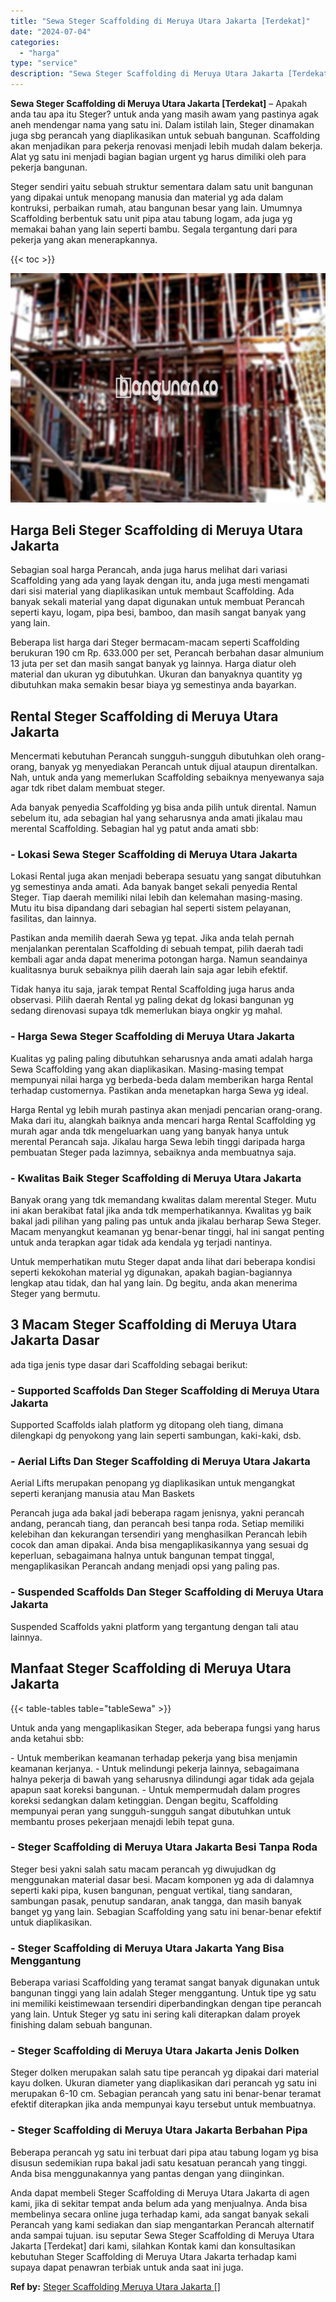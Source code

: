 ```yaml
---
title: "Sewa Steger Scaffolding di Meruya Utara Jakarta [Terdekat]"
date: "2024-07-04"
categories: 
  - "harga"
type: "service"
description: "Sewa Steger Scaffolding di Meruya Utara Jakarta [Terdekat]. Anda dapat membeli Steger Scaffolding di Meruya Utara Jakarta di agen kami, jika di sekitar tempa..."
---
```


**Sewa Steger Scaffolding di Meruya Utara Jakarta \[Terdekat\]** – Apakah anda tau apa itu Steger? untuk anda yang masih awam yang pastinya agak aneh mendengar nama yang satu ini. Dalam istilah lain, Steger dinamakan juga sbg perancah yang diaplikasikan untuk sebuah bangunan. Scaffolding akan menjadikan para pekerja renovasi menjadi lebih mudah dalam bekerja. Alat yg satu ini menjadi bagian bagian urgent yg harus dimiliki oleh para pekerja bangunan.

Steger sendiri yaitu sebuah struktur sementara dalam satu unit bangunan yang dipakai untuk menopang manusia dan material yg ada dalam kontruksi, perbaikan rumah, atau bangunan besar yang lain. Umumnya Scaffolding berbentuk satu unit pipa atau tabung logam, ada juga yg memakai bahan yang lain seperti bambu. Segala tergantung dari para pekerja yang akan menerapkannya.

{{< toc >}}

![Sewa Steger Scaffolding di Meruya Utara Jakarta [Terdekat]](/images/sewa-scaffolding-steger-10.png)

## Harga Beli Steger Scaffolding di Meruya Utara Jakarta

Sebagian soal harga Perancah, anda juga harus melihat dari variasi Scaffolding yang ada yang layak dengan itu, anda juga mesti mengamati dari sisi material yang diaplikasikan untuk membaut Scaffolding. Ada banyak sekali material yang dapat digunakan untuk membuat Perancah seperti kayu, logam, pipa besi, bamboo, dan masih sangat banyak yang yang lain.

Beberapa list harga dari Steger bermacam-macam seperti Scaffolding berukuran 190 cm Rp. 633.000 per set, Perancah berbahan dasar almunium 13 juta per set dan masih sangat banyak yg lainnya. Harga diatur oleh material dan ukuran yg dibutuhkan. Ukuran dan banyaknya quantity yg dibutuhkan maka semakin besar biaya yg semestinya anda bayarkan.

## Rental Steger Scaffolding di Meruya Utara Jakarta

Mencermati kebutuhan Perancah sungguh-sungguh dibutuhkan oleh orang-orang, banyak yg menyediakan Perancah untuk dijual ataupun direntalkan. Nah, untuk anda yang memerlukan Scaffolding sebaiknya menyewanya saja agar tdk ribet dalam membuat steger.

Ada banyak penyedia Scaffolding yg bisa anda pilih untuk dirental. Namun sebelum itu, ada sebagian hal yang seharusnya anda amati jikalau mau merental Scaffolding. Sebagian hal yg patut anda amati sbb:

### \- Lokasi Sewa Steger Scaffolding di Meruya Utara Jakarta

Lokasi Rental juga akan menjadi beberapa sesuatu yang sangat dibutuhkan yg semestinya anda amati. Ada banyak banget sekali penyedia Rental Steger. Tiap daerah memiliki nilai lebih dan kelemahan masing-masing. Mutu itu bisa dipandang dari sebagian hal seperti sistem pelayanan, fasilitas, dan lainnya.

Pastikan anda memilih daerah Sewa yg tepat. Jika anda telah pernah menjalankan perentalan Scaffolding di sebuah tempat, pilih daerah tadi kembali agar anda dapat menerima potongan harga. Namun seandainya kualitasnya buruk sebaiknya pilih daerah lain saja agar lebih efektif.

Tidak hanya itu saja, jarak tempat Rental Scaffolding juga harus anda observasi. Pilih daerah Rental yg paling dekat dg lokasi bangunan yg sedang direnovasi supaya tdk memerlukan biaya ongkir yg mahal.

### \- Harga Sewa Steger Scaffolding di Meruya Utara Jakarta

Kualitas yg paling paling dibutuhkan seharusnya anda amati adalah harga Sewa Scaffolding yang akan diaplikasikan. Masing-masing tempat mempunyai nilai harga yg berbeda-beda dalam memberikan harga Rental terhadap customernya. Pastikan anda menetapkan harga Sewa yg ideal.

Harga Rental yg lebih murah pastinya akan menjadi pencarian orang-orang. Maka dari itu, alangkah baiknya anda mencari harga Rental Scaffolding yg murah agar anda tdk mengeluarkan uang yang banyak hanya untuk merental Perancah saja. Jikalau harga Sewa lebih tinggi daripada harga pembuatan Steger pada lazimnya, sebaiknya anda membuatnya saja.

### \- Kwalitas Baik Steger Scaffolding di Meruya Utara Jakarta

Banyak orang yang tdk memandang kwalitas dalam merental Steger. Mutu ini akan berakibat fatal jika anda tdk memperhatikannya. Kwalitas yg baik bakal jadi pilihan yang paling pas untuk anda jikalau berharap Sewa Steger. Macam menyangkut keamanan yg benar-benar tinggi, hal ini sangat penting untuk anda terapkan agar tidak ada kendala yg terjadi nantinya.

Untuk memperhatikan mutu Steger dapat anda lihat dari beberapa kondisi seperti kekokohan material yg digunakan, apakah bagian-bagiannya lengkap atau tidak, dan hal yang lain. Dg begitu, anda akan menerima Steger yang bermutu.

## 3 Macam Steger Scaffolding di Meruya Utara Jakarta Dasar

ada tiga jenis type dasar dari Scaffolding sebagai berikut:

### \- Supported Scaffolds Dan Steger Scaffolding di Meruya Utara Jakarta

Supported Scaffolds ialah platform yg ditopang oleh tiang, dimana dilengkapi dg penyokong yang lain seperti sambungan, kaki-kaki, dsb.

### \- Aerial Lifts Dan Steger Scaffolding di Meruya Utara Jakarta

Aerial Lifts merupakan penopang yg diaplikasikan untuk mengangkat seperti keranjang manusia atau Man Baskets

Perancah juga ada bakal jadi beberapa ragam jenisnya, yakni perancah andang, perancah tiang, dan perancah besi tanpa roda. Setiap memiliki kelebihan dan kekurangan tersendiri yang menghasilkan Perancah lebih cocok dan aman dipakai. Anda bisa mengaplikasikannya yang sesuai dg keperluan, sebagaimana halnya untuk bangunan tempat tinggal, mengaplikasikan Perancah andang menjadi opsi yang paling pas.

### \- Suspended Scaffolds Dan Steger Scaffolding di Meruya Utara Jakarta

Suspended Scaffolds yakni platform yang tergantung dengan tali atau lainnya.

## Manfaat Steger Scaffolding di Meruya Utara Jakarta

{{< table-tables table="tableSewa" >}}

Untuk anda yang mengaplikasikan Steger, ada beberapa fungsi yang harus anda ketahui sbb:

\- Untuk memberikan keamanan terhadap pekerja yang bisa menjamin keamanan kerjanya. - Untuk melindungi pekerja lainnya, sebagaimana halnya pekerja di bawah yang seharusnya dilindungi agar tidak ada gejala apapun saat koreksi bangunan. - Untuk mempermudah dalam progres koreksi sedangkan dalam ketinggian. Dengan begitu, Scaffolding mempunyai peran yang sungguh-sungguh sangat dibutuhkan untuk membantu proses pekerjaan menajdi lebih tepat guna.

### \- Steger Scaffolding di Meruya Utara Jakarta Besi Tanpa Roda

Steger besi yakni salah satu macam perancah yg diwujudkan dg menggunakan material dasar besi. Macam komponen yg ada di dalamnya seperti kaki pipa, kusen bangunan, penguat vertikal, tiang sandaran, sambungan pasak, penutup sandaran, anak tangga, dan masih banyak banget yg yang lain. Sebagian Scaffolding yang satu ini benar-benar efektif untuk diaplikasikan.

### \- Steger Scaffolding di Meruya Utara Jakarta Yang Bisa Menggantung

Beberapa variasi Scaffolding yang teramat sangat banyak digunakan untuk bangunan tinggi yang lain adalah Steger menggantung. Untuk tipe yg satu ini memiliki keistimewaan tersendiri diperbandingkan dengan tipe perancah yang lain. Untuk Steger yg satu ini sering kali diterapkan dalam proyek finishing dalam sebuah bangunan.

### \- Steger Scaffolding di Meruya Utara Jakarta Jenis Dolken

Steger dolken merupakan salah satu tipe perancah yg dipakai dari material kayu dolken. Ukuran diameter yang diaplikasikan dari perancah yg satu ini merupakan 6-10 cm. Sebagian perancah yang satu ini benar-benar teramat efektif diterapkan jika anda mempunyai kayu tersebut untuk membuatnya.

### \- Steger Scaffolding di Meruya Utara Jakarta Berbahan Pipa

Beberapa perancah yg satu ini terbuat dari pipa atau tabung logam yg bisa disusun sedemikian rupa bakal jadi satu kesatuan perancah yang tinggi. Anda bisa menggunakannya yang pantas dengan yang diinginkan.

Anda dapat membeli Steger Scaffolding di Meruya Utara Jakarta di agen kami, jika di sekitar tempat anda belum ada yang menjualnya. Anda bisa membelinya secara online juga terhadap kami, ada sangat banyak sekali Perancah yang kami sediakan dan siap mengantarkan Perancah alternatif anda sampai tujuan. isu seputar Sewa Steger Scaffolding di Meruya Utara Jakarta \[Terdekat\] dari kami, silahkan Kontak kami dan konsultasikan kebutuhan Steger Scaffolding di Meruya Utara Jakarta terhadap kami supaya dapat penawran terbiak untuk anda saat ini juga.

**Ref by:** [Steger Scaffolding Meruya Utara Jakarta []](https://id.wikipedia.org/wiki/Steger)
